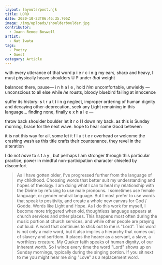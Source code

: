 ```yaml
---
layout: layouts/post.njk
title: LORD
date: 2020-10-23T06:46:35.705Z
image: /img/uploads/shoulderboulder.jpg
contributor:
  - Joann Renee Boswell
artist:
  - Nat Iwata
tags:
  - Poetry
  - Guest
category: Article
---
```

with every utterance
of that word p i e r c i n g
my ears, sharp and heavy,
I must physically heave
shoulders U P under *that* weight


balanced there, pause— i n h a l e ,
hold *him* uncomfortable,
unwieldy — unconscious to all
else while *he* rousts, bloody
bluebird failing at innocence


suffer its history: s t r u t t i n g
neglect, improper ordering of human
dignity and decaying other-deprecation,
seek any Light remaining in this language…
finding none, finally e x h a l e —


throw back shoulder boulder
let it r o l l down my back.
as this is Sunday morning,
 brace for the next wave.
hope to hear some Good between

it is not this way for all,
some let it f l u t t e r overhead
or welcome the crashing wash
as this title crafts their countenance,
 they revel in the alteration


I do not *have* to s t a y ,
but perhaps I am stronger
through this particular practice,
power in mindful non-participation
character chiseled by discomfort



> As I have gotten older, I've progressed further from the language of my childhood. Choosing words that better suit my understanding and hopes of theology. I am doing what I can to heal my relationship with the Divine by refusing to use male pronouns. I sometimes use female language, or gender neutral language. But I most prefer to use words that speak to positivity, and create a whole new canvas for God / Godde. Words like Light and Hope. As I do this work for myself, I become more triggered when old, thoughtless language appears at church services and other places. This happens most often during the music portion at church services, and while other people are praying out loud. A word that continues to stick out to me is "Lord". This word is not only a male word, but it also implies a hierarchy that comes out of slavery and serfdom. It places the hearer as a servant, a slave, a worthless creature. My Quaker faith speaks of human dignity, of our inherent worth. So I wince every time the word "Lord" shows up on Sunday mornings, typically during the singing portion. If you sit next to me you might hear me sing "Love" as a replacement word.